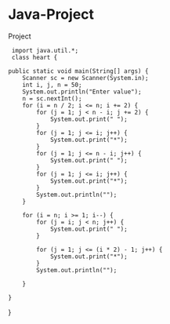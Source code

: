  # Java-Project
Project
   
     import java.util.*;
     class heart {

    public static void main(String[] args) {
        Scanner sc = new Scanner(System.in);
        int i, j, n = 50;
        System.out.println("Enter value");
        n = sc.nextInt();
        for (i = n / 2; i <= n; i += 2) {
            for (j = 1; j < n - i; j += 2) {
                System.out.print(" ");
            }
            for (j = 1; j <= i; j++) {
                System.out.print("*");
            }
            for (j = 1; j <= n - i; j++) {
                System.out.print(" ");
            }
            for (j = 1; j <= i; j++) {
                System.out.print("*");
            }
            System.out.println("");
        }

        for (i = n; i >= 1; i--) {
            for (j = i; j < n; j++) {
                System.out.print(" ");
            }

            for (j = 1; j <= (i * 2) - 1; j++) {
                System.out.print("*");
            }
            System.out.println("");

        }

    }
}

 
